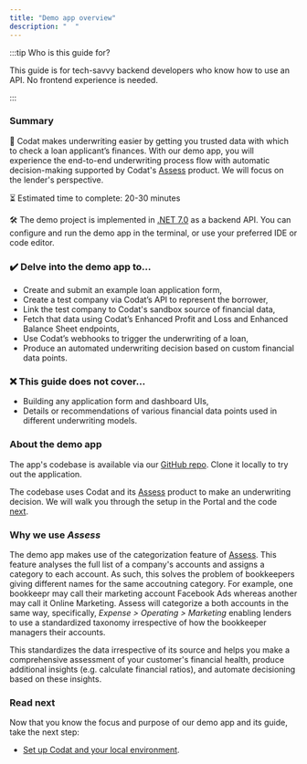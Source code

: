 ```yaml
---
title: "Demo app overview"
description: "  " 
---
```


:::tip Who is this guide for?

This guide is for tech-savvy backend developers who know how to use an API. No frontend experience is needed.

:::

### Summary

🎯 Codat makes underwriting easier by getting you trusted data with which to check a loan applicant’s finances. With our demo app, you will experience the end-to-end underwriting process flow with automatic decision-making supported by Codat's [Assess](/assess/overview) product. We will focus on the lender's perspective. 

⏳ Estimated time to complete: 20-30 minutes

🛠️ The demo project is implemented in [.NET 7.0](https://dotnet.microsoft.com/en-us/download/dotnet/7.0) as a backend API. You can configure and run the demo app in the terminal, or use your preferred IDE or code editor.

### ✔️ Delve into the demo app to...

- Create and submit an example loan application form,
- Create a test company via Codat’s API to represent the borrower,
- Link the test company to Codat's sandbox source of financial data,
- Fetch that data using Codat’s Enhanced Profit and Loss and Enhanced Balance Sheet endpoints,
- Use Codat’s webhooks to trigger the underwriting of a loan,
- Produce an automated underwriting decision based on custom financial data points. 

### ❌ This guide does not cover...

- Building any application form and dashboard UIs,
- Details or recommendations of various financial data points used in different underwriting models.

### About the demo app

The app's codebase is available via our [GitHub repo](https://github.com/codatio/build-guide-underwriting-be). Clone it locally to try out the application.

The codebase uses Codat and its [Assess](/assess/overview) product to make an underwriting decision. We will walk you through the setup in the Portal and the code [next](/underwriting/setting-up). 

### Why we use _Assess_

The demo app makes use of the categorization feature of [Assess](/assess/overview). This feature analyses the full list of a company's accounts and assigns a category to each account. As such, this solves the problem of bookkeepers giving different names for the same accoutning category. For example, one bookkeepr may call their marketing account Facebook Ads whereas another may call it Online Marketing. Assess will categorize a both accounts in the same way, specifically, _Expense > Operating > Marketing_ enabling lenders to use a standardized taxonomy irrespective of how the bookkeeper managers their accounts.

This standardizes the data irrespective of its source and helps you make a comprehensive assessment of your customer's financial health, produce additional insights (e.g. calculate financial ratios), and automate decisioning based on these insights. 

### Read next

Now that you know the focus and purpose of our demo app and its guide, take the next step:
* [Set up Codat and your local environment](/underwriting/setting-up).
